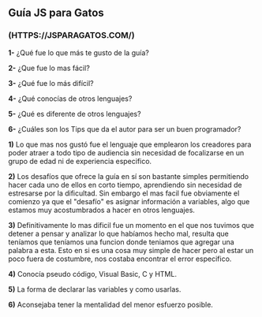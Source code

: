 ## Guía JS para Gatos

### (HTTPS://JSPARAGATOS.COM/)

**1-**	¿Qué fue lo que más te gusto de la guía?

**2-**	¿Que fue lo mas fácil?

**3-**	¿Qué fue lo más difícil?

**4-**	¿Qué conocías de otros lenguajes?

**5-**	¿Qué es diferente de otros lenguajes?

**6-**	¿Cuáles son los Tips que da el autor para ser un buen programador?

**1)** Lo que mas nos gustó fue el lenguaje que emplearon los creadores para poder atraer a todo tipo de audiencia sin necesidad de focalizarse en un grupo de edad ni de experiencia especifico.

**2)** Los desafíos que ofrece la guía en sí son bastante simples permitiendo hacer cada uno de ellos en corto tiempo, aprendiendo sin necesidad de estresarse por la dificultad.  Sin embargo el mas facil fue obviamente el comienzo ya que el "desafío" es asignar información a variables, algo que estamos muy acostumbrados a hacer en otros lenguajes.

**3)** Definitivamente lo mas dificil fue un momento en el que nos tuvimos que detener a pensar y analizar lo que habíamos hecho mal, resulta que teníamos que teníamos una funcion donde teniamos que agregar una palabra a esta. Esto en si es una cosa muy simple de hacer pero al estar un poco fuera de costumbre, nos costaba encontrar el error especifico.

**4)** Conocía pseudo código, Visual Basic, C y HTML.

**5)** La forma de declarar las variables y como usarlas.

**6)** Aconsejaba tener la mentalidad del menor esfuerzo posible.
